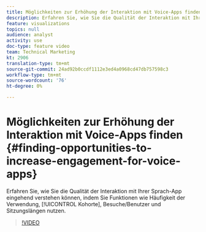 ```yaml
---
title: Möglichkeiten zur Erhöhung der Interaktion mit Voice-Apps finden
description: Erfahren Sie, wie Sie die Qualität der Interaktion mit Ihrer Sprach-App genau verstehen können, indem Sie Funktionen wie Häufigkeit der Verwendung, Kohorte, Besuch/Benutzer und Sitzungslängen nutzen.
feature: visualizations
topics: null
audience: analyst
activity: use
doc-type: feature video
team: Technical Marketing
kt: 2906
translation-type: tm+mt
source-git-commit: 24ad92b0ccdf1112e3ed4a0968cd47db757598c3
workflow-type: tm+mt
source-wordcount: '76'
ht-degree: 0%

---
```



# Möglichkeiten zur Erhöhung der Interaktion mit Voice-Apps finden {#finding-opportunities-to-increase-engagement-for-voice-apps}

Erfahren Sie, wie Sie die Qualität der Interaktion mit Ihrer Sprach-App eingehend verstehen können, indem Sie Funktionen wie Häufigkeit der Verwendung, [!UICONTROL Kohorte], Besuche/Benutzer und Sitzungslängen nutzen.

>[!VIDEO](https://video.tv.adobe.com/v/27223/?quality=9)
